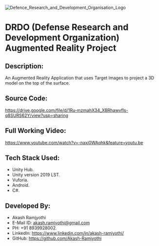
   ![Defence_Research_and_Development_Organisation_Logo](https://user-images.githubusercontent.com/54114888/108527118-eafefc80-72f7-11eb-9709-b37afb37386b.png)

# DRDO (Defense Research and Development Organization) Augmented Reality Project

## Description:
An Augmented Reality Application that uses Target Images to project a 3D model on the top of the surface.

## Source Code:
https://drive.google.com/file/d/1Ru-mzmahX34_XBRhawvfls-q8SURS62Y/view?usp=sharing

## Full Working Video:
https://www.youtube.com/watch?v=-naxi0WAqhk&feature=youtu.be

## Tech Stack Used:
- Unity Hub.
- Unity version 2019 LST.
- Vuforia.
- Android.
- C#.

## Developed By:
- Akash Ramjyothi
- E-Mail ID: akash.ramjyothi@gmail.com
- PH: +91 8939928002.
- LinkedIn: https://www.linkedin.com/in/akash-ramjyothi/
- GitHub: https://github.com/Akash-Ramjyothi
